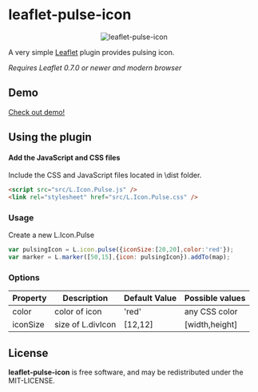 leaflet-pulse-icon
=====================
<div style="text-align:center" align="center">
  <img src="http://mapshakers.github.io/projects/leaflet-pulse-icon/leaflet-pulse-icon.png" alt="leaflet-pulse-icon" />
</div>

A very simple [Leaflet](http://leafletjs.com) plugin provides pulsing icon.

*Requires Leaflet 0.7.0 or newer and modern browser*

## Demo
[Check out demo!](http://mapshakers.github.io/projects/leaflet-pulse-icon)
## Using the plugin
#### Add the JavaScript and CSS files

Include the CSS and JavaScript files located in \dist folder.

```html
<script src="src/L.Icon.Pulse.js" />
<link rel="stylesheet" href="src/L.Icon.Pulse.css" />
```

### Usage
Create a new L.Icon.Pulse

```javascript
var pulsingIcon = L.icon.pulse({iconSize:[20,20],color:'red'});
var marker = L.marker([50,15],{icon: pulsingIcon}).addTo(map);
```
### Options
| Property        | Description            | Default Value | Possible  values         |
| --------------- | ---------------------- | ------------- | ------------------------ |
| color           | color of icon         | 'red'         | any CSS color            |
| iconSize        | size of L.divIcon      | [12,12]       | <Point> [width,height]   |


## License
**leaflet-pulse-icon** is free software, and may be redistributed under the MIT-LICENSE.

